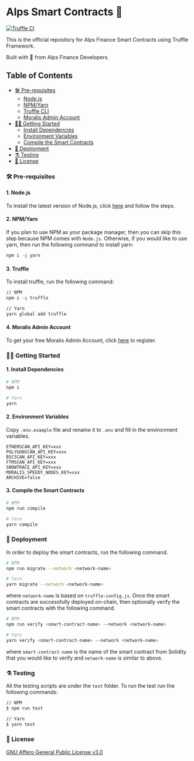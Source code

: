 # Alps Smart Contracts 💚

[![Truffle CI](https://github.com/AlpsFinance/alpsfinance-smart-contracts/actions/workflows/node.js.yml/badge.svg)](https://github.com/AlpsFinance/alpsfinance-smart-contracts/actions/workflows/node.js.yml)

This is the official repository for Alps Finance Smart Contracts using Truffle Framework.

Built with 💚 from Alps Finance Developers.

## Table of Contents
- [🛠️ Pre-requisites](#%EF%B8%8F-pre-requisites)
  - [Node.js](#1-nodejs)
  - [NPM/Yarn](#2-npmyarn)
  - [Truffle CLI](#3-truffle)
  - [Moralis Admin Account](#4-moralis-admin-account)
- [👨‍💻 Getting Started](#-getting-started)
  - [Install Dependencies](#1-install-dependencies)
  - [Environment Variables](#2-environment-variables)
  - [Compile the Smart Contracts](#3-compile-the-smart-contracts)
- [🚀 Deployment](#-deployment)
- [⚗️ Testing](#%EF%B8%8F-testing)
- [📜 License](#-license)

### 🛠️ Pre-requisites

#### 1. Node.js

To install the latest version of Node.js, click [here](https://nodejs.org/en/) and follow the steps.

#### 2. NPM/Yarn

If you plan to use NPM as your package manager, then you can skip this step because NPM comes with `Node.js`. Otherwise, if you would like to use yarn, then run the following command to install yarn:

```bash
npm i -g yarn
```

#### 3. Truffle

To install truffle, run the following command:

```bash
// NPM
npm i -g truffle

// Yarn
yarn global add truffle
```

#### 4. Moralis Admin Account

To get your free Moralis Admin Account, click [here](https://admin.moralis.io/register) to register.

### 👨‍💻 Getting Started

#### 1. Install Dependencies

```sh
# NPM
npm i

# Yarn
yarn
```

#### 2. Environment Variables

Copy `.env.example` file and rename it to `.env` and fill in the environment variables.

```
ETHERSCAN_API_KEY=xxx
POLYGONSCAN_API_KEY=xxx
BSCSCAN_API_KEY=xxx
FTMSCAN_API_KEY=xxx
SNOWTRACE_API_KEY=xxx
MORALIS_SPEEDY_NODES_KEY=xxx
ARCHIVE=false
```

#### 3. Compile the Smart Contracts

```sh
# NPM
npm run compile

# Yarn
yarn compile
```

### 🚀 Deployment

In order to deploy the smart contracts, run the following command.

```sh
# NPM
npm run migrate --network <network-name>

# Yarn
yarn migrate --network <network-name>
```

where `network-name` is based on `truffle-config.js`. Once the smart contracts are successfully deployed on-chain, then optionally verify the smart contracts with the following command.

```sh
# NPM
npm run verify <smart-contract-name> --network <network-name>

# Yarn
yarn verify <smart-contract-name> --network <network-name>
```

where `smart-contract-name` is the name of the smart contract from Solidity that you would like to verify and `network-name` is similar to above.
### ⚗️ Testing

All the testing scripts are under the `test` folder. To run the test run the following commands:

```bash
// NPM
$ npm run test

// Yarn
$ yarn test
```

### 📜 License
[GNU Affero General Public License v3.0](https://github.com/AlpsFinance/alpsfinance-smart-contracts/blob/main/LICENSE)
